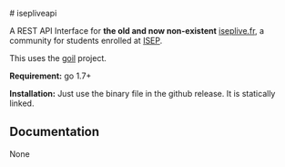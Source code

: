 # isepliveapi

A REST API Interface for **the old and now non-existent** [iseplive.fr](http://iseplive.fr), a community for students enrolled at [ISEP](https://isep.fr).

This uses the [goil](https://github.com/aabizri/goil) project.

**Requirement:** go 1.7+

**Installation:** Just use the binary file in the github release. It is statically linked.

## Documentation

None
